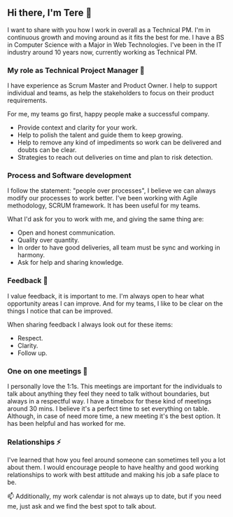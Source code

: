 ## Hi there, I'm Tere :information_desk_person:
I want to share with you how I work in overall as a Technical PM. I'm in continuous growth and moving around as it fits the best for me.
I have a BS in Computer Science with a Major in Web Technologies. I've been in the IT industry around 10 years now, currently working as Technical PM.

### My role as Technical Project Manager 🔭

I have experience as Scrum Master and Product Owner.
I help to support individual and teams, as help the stakeholders to focus on their product requirements.

For me, my teams go first, happy people make a successful company.
- Provide context and clarity for your work.
- Help to polish the talent and guide them to keep growing.
- Help to remove any kind of impediments so work can be delivered and doubts can be clear.
- Strategies to reach out deliveries on time and plan to risk detection.

### Process and Software development
I follow the statement: "people over processes", I believe we can always modify our processes to work better. I've been working with Agile methodology, SCRUM framework. It has been useful for my teams.

What I'd ask for you to work with me, and giving the same thing are:
- Open and honest communication.
- Quality over quantity.
- In order to have good deliveries, all team must be sync and working in harmony.
- Ask for help and sharing knowledge. 

### Feedback 💬
I value feedback, it is important to me. I'm always open to hear what opportunity areas I can improve. And for my teams, I like to be clear on the things I notice that can be improved.

When sharing feedback I always look out for these items:
- Respect.
- Clarity.
- Follow up.

### One on one meetings 🌱
I personally love the 1:1s. This meetings are important for the individuals to talk about anything they feel they need to talk without boundaries, but always in a respectful way. I have a timebox for these kind of meetings around 30 mins. I believe it's a perfect time to set everything on table. Although, in case of need more time, a new meeting it's the best option. It has been helpful and has worked for me.

### Relationships ⚡
I've learned that how you feel around someone can sometimes tell you a lot about them. I would encourage people to have healthy and good working relationships to work with best attitude and making his job a safe place to be.

📫 Additionally, my work calendar is not always up to date, but if you need me, just ask and we find the best spot to talk about.
